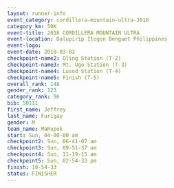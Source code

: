 ```yaml
---
layout: runner-info 
event_category: cordillera-mountain-ultra-2018 
category_km: 50K 
event-title: 2018 CORDILLERA MOUNTAIN ULTRA 
event-location: Dalupirip Itogon Benguet Philippines 
event-logo: 
event-date: 2018-03-03 
checkpoint-name2: Oling Station (T-2) 
checkpoint-name3: Mt. Ugo Station (T-3) 
checkpoint-name4: Lusod Station (T-4) 
checkpoint-name5: Finish (T-5) 
overall_rank: 148
gender_rank: 123
category_rank: 96
bib: 50111
first_name: Jeffrey
last_name: Furigay
gender: M
team_name: MaRupok
start: Sun, 04-00-00 am
checkpoint2: Sun, 06-41-07 am
checkpoint3: Sun, 09-51-37 am
checkpoint4: Sun, 11-19-15 am
checkpoint5: Sun, 02-54-33 pm
finish: 10-54-33
status: FINISHER
---
```


